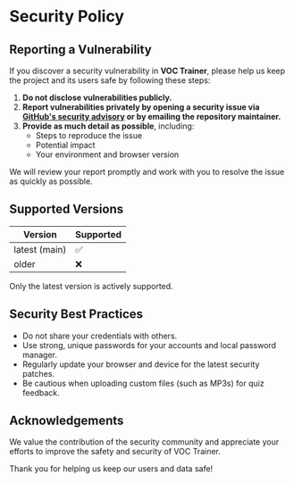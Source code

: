 # Security Policy

## Reporting a Vulnerability

If you discover a security vulnerability in **VOC Trainer**, please help us keep the project and its users safe by following these steps:

1. **Do not disclose vulnerabilities publicly.**
2. **Report vulnerabilities privately by opening a security issue via [GitHub's security advisory](https://github.com/LD-beepbeep/Vocabulary-Tester/security/advisories/new) or by emailing the repository maintainer.**
3. **Provide as much detail as possible**, including:
   - Steps to reproduce the issue
   - Potential impact
   - Your environment and browser version

We will review your report promptly and work with you to resolve the issue as quickly as possible.

## Supported Versions

| Version      | Supported         |
|--------------|------------------|
| latest (main)| :white_check_mark:|
| older        | :x:              |

Only the latest version is actively supported.

## Security Best Practices

- Do not share your credentials with others.
- Use strong, unique passwords for your accounts and local password manager.
- Regularly update your browser and device for the latest security patches.
- Be cautious when uploading custom files (such as MP3s) for quiz feedback.

## Acknowledgements

We value the contribution of the security community and appreciate your efforts to improve the safety and security of VOC Trainer.

Thank you for helping us keep our users and data safe!
